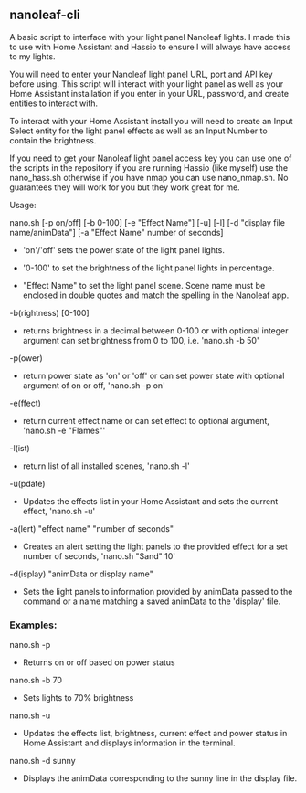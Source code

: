 ## nanoleaf-cli

A basic script to interface with your light panel Nanoleaf lights. I made this to use with Home Assistant and Hassio to ensure I will always have access to my lights.

You will need to enter your Nanoleaf light panel URL, port and API key before using. This script will interact with your light panel as well as your Home Assistant installation if you enter in your URL, password, and create entities to interact with.

To interact with your Home Assistant install you will need to create an Input Select entity for the light panel effects as well as an Input Number to contain the brightness.

If you need to get your Nanoleaf light panel access key you can use one of the scripts in the repository if you are running Hassio (like myself) use the nano_hass.sh otherwise if you have nmap you can use nano_nmap.sh. No guarantees they will work for you but they work great for me.

Usage:

nano.sh [-p on/off] [-b 0-100] [-e "Effect Name"] [-u] [-l] [-d "display file name/animData"] [-a "Effect Name" number of seconds]

  * 'on'/'off' sets the power state of the light panel lights.

  * '0-100' to set the brightness of the light panel lights in percentage.
  
  * "Effect Name" to set the light panel scene. Scene name must be enclosed in double quotes and match the spelling in the Nanoleaf app.

-b(rightness) [0-100]

  * returns brightness in a decimal between 0-100 or with optional integer argument can set brightness from 0 to 100, i.e. 'nano.sh -b 50'
  

-p(ower)

  * return power state as 'on' or 'off' or can set power state with optional argument of on or off, 'nano.sh -p on'

-e(ffect)

  * return current effect name or can set effect to optional argument, 'nano.sh -e "Flames"'

-l(ist)

  * return list of all installed scenes, 'nano.sh -l'

-u(pdate)

  * Updates the effects list in your Home Assistant and sets the current effect, 'nano.sh -u'

-a(lert) "effect name" "number of seconds"

  * Creates an alert setting the light panels to the provided effect for a set number of seconds, 'nano.sh "Sand" 10'

-d(isplay) "animData or display name"

  * Sets the light panels to information provided by animData passed to the command or a name matching a saved animData to the 'display' file.

### Examples:

nano.sh -p

* Returns on or off based on power status

nano.sh -b 70

* Sets lights to 70% brightness

nano.sh -u

* Updates the effects list, brightness, current effect and power status in Home Assistant and displays information in the terminal.

nano.sh -d sunny

* Displays the animData corresponding to the sunny line in the display file.

